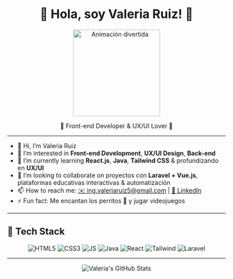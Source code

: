 <h1 align="center">🌸 Hola, soy Valeria Ruiz! 🌸</h1>

<p align="center">
  <img 
    src="https://media.giphy.com/media/L1R1tvI9svkIWwpVYr/giphy.gif"" 
    alt="Animación divertida" 
    width="200"/>
</p>

<p align="center">💖 Front-end Developer & UX/UI Lover 💖</p>

---

- 👋 Hi, I’m Valeria Ruiz
- 👀 I’m interested in **Front-end Development**, **UX/UI Design**, **Back-end**
- 🌱 I’m currently learning **React.js**, **Java**, **Tailwind CSS** & profundizando en **UX/UI**  
- 💞️ I’m looking to collaborate on proyectos con **Laravel + Vue.js**, plataformas educativas interactivas & automatización  
- 📫 How to reach me: [✉️ ing.valeriaruiz5@gmail.com](mailto:ing.valeriaruiz5@gmail.com) | [🔗 LinkedIn](https://linkedin.com/in/valruizb05)   
- ⚡ Fun fact: Me encantan los perritos 🐶 y jugar videojuegos   

---

## 💖 Tech Stack

<p align="center">
  <img alt="HTML5" src="https://img.shields.io/badge/HTML5-E34F26?logo=html5&logoColor=white"/>
  <img alt="CSS3"  src="https://img.shields.io/badge/CSS3-1572B6?logo=css3&logoColor=white"/>
  <img alt="JS"    src="https://img.shields.io/badge/JavaScript-F7DF1E?logo=javascript&logoColor=black"/>
  <img alt="Java" src="https://img.shields.io/badge/Java-ED8B00?logo=java&logoColor=white"/>
  <img alt="React" src="https://img.shields.io/badge/React-20232A?logo=react&logoColor=61DAFB"/>
  <img alt="Tailwind" src="https://img.shields.io/badge/Tailwind_CSS-38B2AC?logo=tailwind-css&logoColor=white"/>
  <img alt="Laravel"  src="https://img.shields.io/badge/Laravel-FF2D20?logo=laravel&logoColor=white"/>
</p>

---

<p align="center">
  <img src="https://github-readme-stats.vercel.app/api?username=valruizb05&show_icons=true&theme=radical&hide_border=true" alt="Valeria's GitHub Stats" />
</p>
